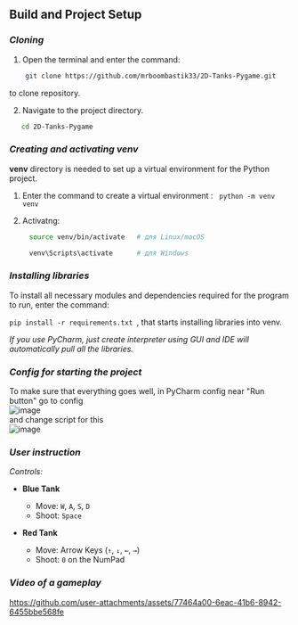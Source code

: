 ## Build and Project Setup

### *Cloning*
1. Open the terminal and enter the command: <br/>

```bash
    git clone https://github.com/mrboombastik33/2D-Tanks-Pygame.git
```
    
to clone repository.


2. Navigate to the project directory. 
```bash
   cd 2D-Tanks-Pygame
```

### *Creating and activating venv*

**venv** directory is needed to set up a virtual environment for the Python project.

1. Enter the command to create a virtual environment : ``` python -m venv venv```

2. Activatng: 
```bash
     source venv/bin/activate   # для Linux/macOS 
```

```bash
     venv\Scripts\activate      # для Windows 
```

### *Installing libraries*

To install all necessary modules and dependencies required for the program to run, enter the command: <br/>

```pip install -r requirements.txt ```, 
 that starts installing libraries into venv. 


 *If you use PyCharm, just create interpreter using GUI and IDE will automatically pull all the libraries.*



 ### *Config for starting the project*

To make sure that everything goes well, in PyCharm config near "Run button" go to config <br/>
![image](https://github.com/user-attachments/assets/b01b20b8-3f34-4bb3-9a15-431b1b034fef) <br/>
and change script for this <br/>
![image](https://github.com/user-attachments/assets/14976ce1-5e68-4dc7-9585-bd4f98aca468) <br/>

### *User instruction*

*Controls:*

- **Blue Tank**
  - Move: `W`, `A`, `S`, `D`
  - Shoot: `Space`

- **Red Tank**
  - Move: Arrow Keys (`↑`, `↓`, `←`, `→`)
  - Shoot: `0` on the NumPad

### *Video of a gameplay*

https://github.com/user-attachments/assets/77464a00-6eac-41b6-8942-6455bbe568fe

